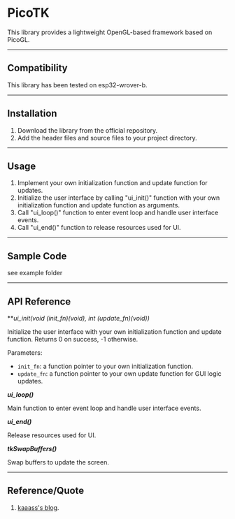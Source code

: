 # PicoTK

This library provides a lightweight OpenGL-based framework based on PicoGL.

---

## Compatibility

This library has been tested on esp32-wrover-b.

---

## Installation

1. Download the library from the official repository.
2. Add the header files and source files to your project directory.

---

## Usage

1. Implement your own initialization function and update function for updates.
2. Initialize the user interface by calling "ui_init()" function with your own initialization function and update function as arguments.
3. Call "ui_loop()" function to enter event loop and handle user interface events.
4. Call "ui_end()" function to release resources used for UI.

---

## Sample Code

see example folder

---

## API Reference

***ui_init(void (*init_fn)(void), int (*update_fn)(void))***

Initialize the user interface with your own initialization function and update function. Returns 0 on success, -1 otherwise.

Parameters:

- `init_fn`: a function pointer to your own initialization function.
- `update_fn`: a function pointer to your own update function for GUI logic updates.

***ui_loop()***

Main function to enter event loop and handle user interface events.

***ui_end()***

Release resources used for UI.

***tkSwapBuffers()***

Swap buffers to update the screen.

---

## Reference/Quote

1. [kaaass's blog](https://blog.kaaass.net/archives/1340).
